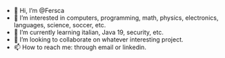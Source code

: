 - 👋 Hi, I’m @Fersca
- 👀 I’m interested in computers, programming, math, physics, electronics, languages, science, soccer, etc.
- 🌱 I’m currently learning italian, Java 19, security, etc.
- 💞️ I’m looking to collaborate on whatever interesting project.
- 📫 How to reach me: through email or linkedin.

<!---
Fersca/Fersca is a ✨ special ✨ repository because its `README.md` (this file) appears on your GitHub profile.
You can click the Preview link to take a look at your changes.
--->
